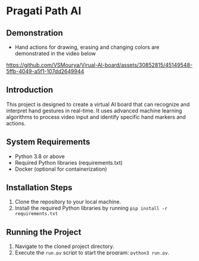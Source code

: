 
# Pragati Path AI

## Demonstration
- Hand actions for drawing, erasing and changing colors are demonstrated in the video below

https://github.com/VSMourya/Virual-AI-board/assets/30852815/45149548-5ffb-4049-a5f1-107dd2649944

## Introduction
This project is designed to create a virtual AI board that can recognize and interpret hand gestures in real-time. It uses advanced machine learning algorithms to process video input and identify specific hand markers and actions.

## System Requirements
- Python 3.8 or above
- Required Python libraries (requirements.txt)
- Docker (optional for containerization)

## Installation Steps
1. Clone the repository to your local machine.
2. Install the required Python libraries by running `pip install -r requirements.txt`

## Running the Project
1. Navigate to the cloned project directory.
2. Execute the `run.py` script to start the program: `python3 run.py`.

## Files Description
- `detectActions.py`: Contains logic for detecting hand actions.
- `draw_vid.py`: Responsible for drawing the output on the video feed.
- `run.py`: The main script to run the project.
- `Dockerfile`: Contains all the commands to assemble an image for docker.

## Docker Setup (Optional)
If you are using Docker, follow these steps to build and run the project in a container:
1. Build the Docker image: `docker build -t virtual-ai-board .`
2. Run the Docker container: `docker run -it --name virtual-ai-board virtual-ai-board`

## Additional Information
- The project uses a specific hand marker system as shown in the `hand_marks.png` image. Each marker corresponds to a specific point on the hand that the AI will track.
